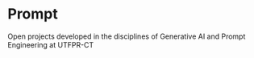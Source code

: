 # Prompt
Open projects developed in the disciplines of Generative AI and Prompt Engineering at UTFPR-CT
